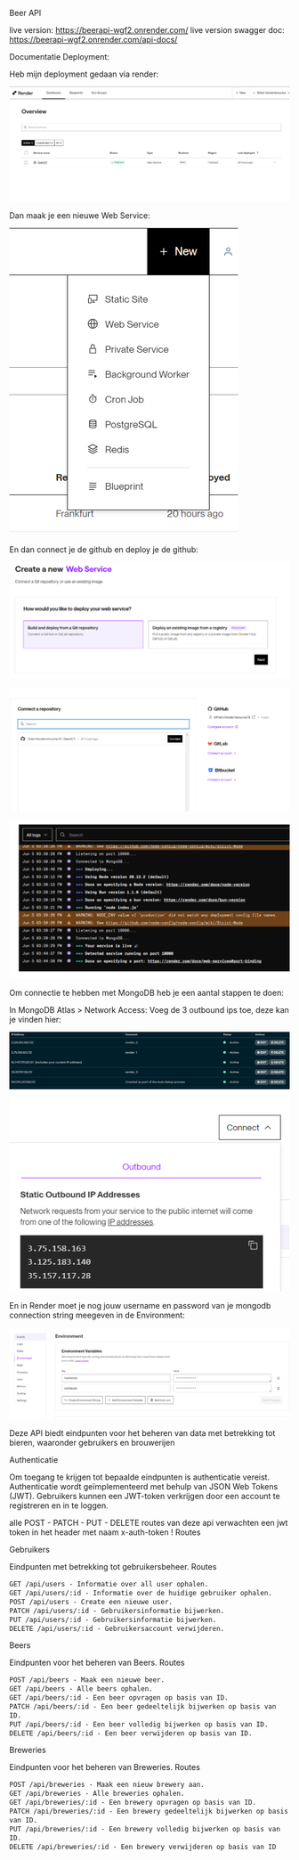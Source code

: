 Beer API

live version: https://beerapi-wgf2.onrender.com/
live version swagger doc: https://beerapi-wgf2.onrender.com/api-docs/

Documentatie Deployment:

Heb mijn deployment gedaan via render: 

![alt text](image.png)

Dan maak je een nieuwe Web Service:

![alt text](image-1.png)

En dan connect je de github en deploy je de github:

![alt text](image-2.png)

![alt text](image-3.png)

![alt text](image-8.png)

Om connectie te hebben met MongoDB heb je een aantal stappen te doen:

In MongoDB Atlas > Network Access: Voeg de 3 outbound ips toe, deze kan je vinden hier: 

![alt text](image-5.png)

![alt text](image-6.png)

En in Render moet je nog jouw username en password van je mongodb connection string meegeven in de Environment:

![alt text](image-7.png)




Deze API biedt eindpunten voor het beheren van data met betrekking tot bieren, waaronder gebruikers en brouwerijen

Authenticatie

Om toegang te krijgen tot bepaalde eindpunten is authenticatie vereist. Authenticatie wordt geïmplementeerd met behulp van JSON Web Tokens (JWT). Gebruikers kunnen een JWT-token verkrijgen door een account te registreren en in te loggen.

alle POST - PATCH - PUT - DELETE routes van deze api verwachten een jwt token in het header met naam x-auth-token !
Routes
    
Gebruikers

Eindpunten met betrekking tot gebruikersbeheer.
Routes

    GET /api/users - Informatie over all user ophalen.
    GET /api/users/:id - Informatie over de huidige gebruiker ophalen.
    POST /api/users - Create een nieuwe user.
    PATCH /api/users/:id - Gebruikersinformatie bijwerken.
    PUT /api/users/:id - Gebruikersinformatie bijwerken.
    DELETE /api/users/:id - Gebruikersaccount verwijderen.

Beers

Eindpunten voor het beheren van Beers.
Routes

    POST /api/beers - Maak een nieuwe beer.
    GET /api/beers - Alle beers ophalen.
    GET /api/beers/:id - Een beer opvragen op basis van ID.
    PATCH /api/beers/:id - Een beer gedeeltelijk bijwerken op basis van ID.
    PUT /api/beers/:id - Een beer volledig bijwerken op basis van ID.
    DELETE /api/beers/:id - Een beer verwijderen op basis van ID.

Breweries

Eindpunten voor het beheren van Breweries.
Routes

    POST /api/breweries - Maak een nieuw brewery aan.
    GET /api/breweries - Alle breweries ophalen.
    GET /api/breweries/:id - Een brewery opvragen op basis van ID.
    PATCH /api/breweries/:id - Een brewery gedeeltelijk bijwerken op basis van ID.
    PUT /api/breweries/:id - Een brewery volledig bijwerken op basis van ID.
    DELETE /api/breweries/:id - Een brewery verwijderen op basis van ID
